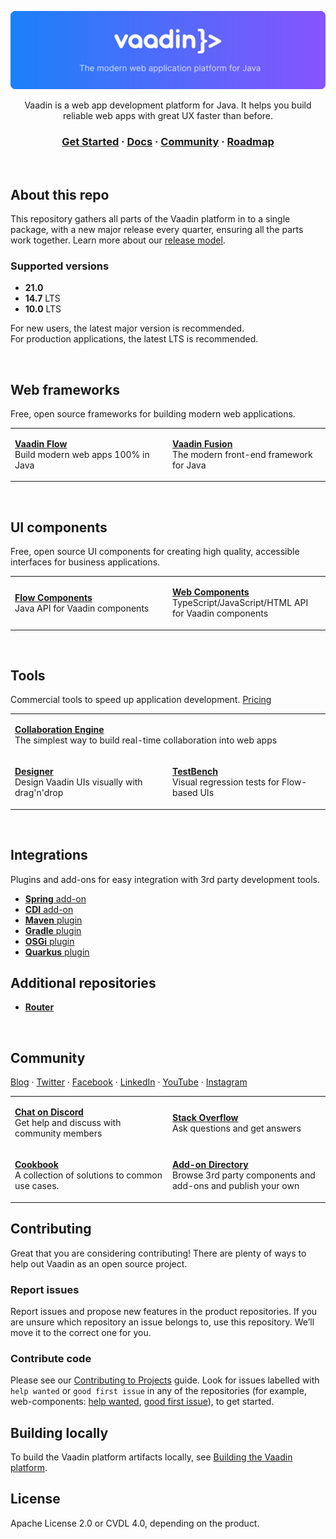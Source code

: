 <div align="center">

![Vaadin](vaadin-banner.svg)

Vaadin is a web app development platform for Java. It helps you build reliable web apps with great UX faster than before.

### [Get Started](https://vaadin.com/start) · [Docs](https://vaadin.com/docs) · [Community](#community) · [Roadmap](https://github.com/orgs/vaadin/projects/9)

  <br>
</div>



## About this repo

This repository gathers all parts of the Vaadin platform in to a single package, with a new major release every quarter, ensuring all the parts work together. Learn more about our [release model](https://vaadin.com/roadmap).

### Supported versions

- **21.0**
- **14.7** LTS
- **10.0** LTS

For new users, the latest major version is recommended.  
For production applications, the latest LTS is recommended.

<br>

## Web frameworks
Free, open source frameworks for building modern web applications.

<table width="100%">
<tr>
  <td width="50%">

  [**Vaadin Flow**](https://github.com/vaadin/flow)  
  Build modern web apps 100% in Java
  </td>
  <td width="50%">

  [**Vaadin Fusion**](https://github.com/vaadin/fusion)    
  The modern front-end framework for Java
  </td>
</tr>
</table>

<br>

## UI components
Free, open source UI components for creating high quality, accessible interfaces for business applications.

<table width="100%">
<tr>
  <td width="50%">

  [**Flow Components**](https://github.com/vaadin/flow-components)  
  Java API for Vaadin components
  </td>
  <td width="50%">

  [**Web Components**](https://github.com/vaadin/web-components)  
  TypeScript/JavaScript/HTML API for Vaadin components
  </td>
</tr>
</table>

<br>

## Tools
Commercial tools to speed up application development. [Pricing](https://vaadin.com/pricing)

<table width="100%">
<tr>
  <td colspan="2">

  [**Collaboration Engine**](https://github.com/vaadin/collaboration-engine)  
  The simplest way to build real-time collaboration into web apps
  </td>
</tr>
<tr>
  <td width="50%">

  [**Designer**](https://github.com/vaadin/designer)  
  Design Vaadin UIs visually with drag'n'drop
  </td>
  <td width="50%">

  [**TestBench**](https://github.com/vaadin/testbench)  
  Visual regression tests for Flow-based UIs
  </td>
</tr>
</table>

<br>

## Integrations
Plugins and add-ons for easy integration with 3rd party development tools.

- [**Spring** add-on](https://github.com/vaadin/spring)
- [**CDI** add-on](https://github.com/vaadin/cdi)
- [**Maven** plugin](https://github.com/vaadin/flow/tree/master/flow-plugins/flow-maven-plugin)
- [**Gradle** plugin](https://github.com/vaadin/flow/tree/master/flow-plugins/flow-gradle-plugin)
- [**OSGi** plugin](https://github.com/vaadin/osgi)
- [**Quarkus** plugin](https://github.com/vaadin/quarkus)

## Additional repositories

- [**Router**](https://github.com/vaadin/router)


<br>

## Community

[Blog](https://vaadin.com/blog) · [Twitter](https://twitter.com/vaadin) · [Facebook](https://facebook.com/vaadin) · [LinkedIn](https://linkedin.com/company/52231) · [YouTube](https://youtube.com/user/vaadinofficial) · [Instagram](https://www.instagram.com/vaadin/)

<table width="100%">
<tr>
  <td width="50%">

  [**Chat on Discord**](https://discord.gg/MYFq5RTbBn)  
  Get help and discuss with community members
  </td>
  <td width="50%">

  [**Stack Overflow**](https://stackoverflow.com/questions/tagged/vaadin)  
  Ask questions and get answers
  </td>
</tr>
<tr>
  <td width="50%">

  [**Cookbook**](https://cookbook.vaadin.com)  
  A collection of solutions to common use cases.
  </td>
  <td width="50%">

  [**Add-on Directory**](https://vaadin.com/directory)  
  Browse 3rd party components and add-ons and publish your own
  </td>
</tr>
</table>


## Contributing

Great that you are considering contributing! There are plenty of ways to help out Vaadin as an open source project.

### Report issues
Report issues and propose new features in the product repositories. If you are unsure which repository an issue belongs to, use this repository. We’ll move it to the correct one for you.

### Contribute code
Please see our [Contributing to Projects](https://vaadin.com/docs/latest/contributing/overview) guide. Look for issues labelled with `help wanted` or `good first issue` in any of the repositories (for example, web-components: [help wanted](https://github.com/vaadin/web-components/labels/help%20wanted), [good first issue](https://github.com/vaadin/web-components/labels/good%20first%20issue)), to get started.

## Building locally
To build the Vaadin platform artifacts locally, see [Building the Vaadin platform](BUILD.md).

## License

Apache License 2.0 or CVDL 4.0, depending on the product.
